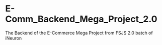 # E-Comm_Backend_Mega_Project_2.0
The Backend of the E-Commerce Mega Project from FSJS 2.0 batch of iNeuron
